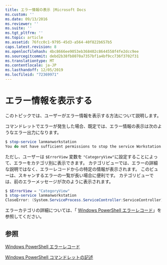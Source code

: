 ```yaml
---
title: エラー情報の表示 |Microsoft Docs
ms.custom: ''
ms.date: 09/13/2016
ms.reviewer: ''
ms.suite: ''
ms.tgt_pltfrm: ''
ms.topic: article
ms.assetid: 76fcc0c1-9795-45d3-a564-40f822b657b5
caps.latest.revision: 8
ms.openlocfilehash: 4bc8666ee9053eb368402c8644558f4fe2dcc9ee
ms.sourcegitcommit: debd2b38fb8070a7357bf1a4bf9cc736f3702f31
ms.translationtype: MT
ms.contentlocale: ja-JP
ms.lasthandoff: 12/05/2019
ms.locfileid: "72369971"
---
```

# <a name="displaying-error-information"></a>エラー情報を表示する

このトピックでは、ユーザーがエラー情報を表示する方法について説明します。

コマンドレットでエラーが発生した場合、既定では、エラー情報の表示は次のようなエラー出力になります。

```powershell
$ stop-service lanmanworkstation
You do not have sufficient permissions to stop the service Workstation.
```

ただし、ユーザーは `$ErrorView` 変数を `"CategoryView"`に設定することによって、エラーをカテゴリ別に表示できます。 カテゴリビューでは、エラーの詳細な説明ではなく、エラーレコードからの特定の情報が表示されます。 このビューは、スキャンするエラーの一覧が長い場合に便利です。 カテゴリビューでは、前のエラーメッセージが次のように表示されます。

```powershell
$ $ErrorView = "CategoryView"
$ stop-service lanmanworkstation
CloseError: (System.ServiceProcess.ServiceController:ServiceController) [stop-service], ServiceCommandException
```

エラーカテゴリの詳細については、「 [Windows PowerShell エラーレコード](./windows-powershell-error-records.md)」を参照してください。

## <a name="see-also"></a>参照

[Windows PowerShell エラーレコード](./windows-powershell-error-records.md)

[Windows PowerShell コマンドレットの記述](./writing-a-windows-powershell-cmdlet.md)
